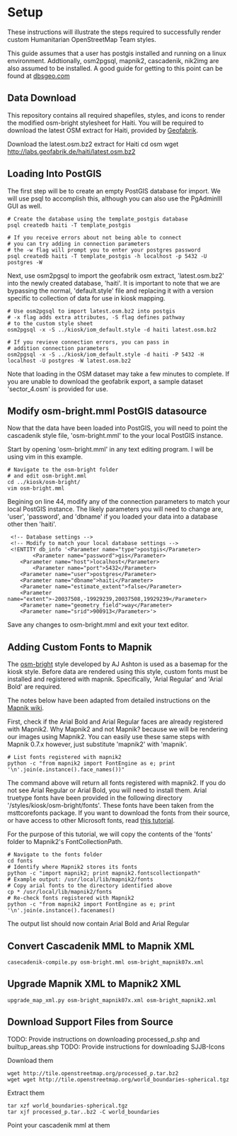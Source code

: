 # Setup

These instructions will illustrate the steps required to
successfully render custom Humanitarian OpenStreetMap Team styles.

This guide assumes that a user has postgis installed and running on
a linux environment. Addtionally, osm2pgsql, mapnik2, cascadenik, nik2img are also assumed to be installed. A good guide for getting to this point can
be found at [dbsgeo.com](http://dbsgeo.com/foss4g2010/html/)

## Data Download

This repository contains all required shapefiles, styles, and icons to render the modified osm-bright stylesheet for Haiti. You will be required to download the latest OSM extract for Haiti, provided by [Geofabrik](http://www.geofabrik.de/index.html).

Download the latest.osm.bz2 extract for Haiti
	cd osm
	wget http://labs.geofabrik.de/haiti/latest.osm.bz2

## Loading Into PostGIS

The first step will be to create an empty PostGIS database for import.
We will use psql to accomplish this, although you can also use the PgAdminIII GUI as well.

	# Create the database using the template_postgis database
	psql createdb haiti -T template_postgis

	# If you receive errors about not being able to connect
	# you can try adding in connection parameters
	# the -w flag will prompt you to enter your postgres password
	psql createdb haiti -T template_postgis -h localhost -p 5432 -U postgres -W

Next, use osm2pgsql to import the geofabrik osm extract, 'latest.osm.bz2' into the newly created database, 'haiti'. It is important to note that we are bypassing the normal, 'default.style' file and replacing it with a version specific to collection of data for use in kiosk mapping.

	# Use osm2pgsql to import latest.osm.bz2 into postgis
	# -x flag adds extra attributes, -S flag defines pathway
	# to the custom style sheet
	osm2pgsql -x -S ../kiosk/iom_default.style -d haiti latest.osm.bz2

	# If you revieve connection errors, you can pass in
	# addition connection parameters
	osm2pgsql -x -S ../kiosk/iom_default.style -d haiti -P 5432 -H localhost -U postgres -W latest.osm.bz2

Note that loading in the OSM dataset may take a few minutes to complete. If you are unable to download the geofabrik export, a sample dataset 'sector_4.osm' is provided for use.

## Modify osm-bright.mml PostGIS datasource

Now that the data have been loaded into  PostGIS, you will need to point the cascadenik style file, 'osm-bright.mml' to the your local PostGIS instance.

Start by opening 'osm-bright.mml' in any text editing program. I will be using vim in this example.

	# Navigate to the osm-bright folder
	# and edit osm-bright.mml
	cd ../kiosk/osm-bright/
	vim osm-bright.mml

Begining on line 44, modify any of the connection parameters to match your local PostGIS instance. The likely parameters you will need to change are, 'user', 'password', and 'dbname' if you loaded your data into a database other then 'haiti'.

	 <!-- Database settings -->
 	 <!-- Modify to match your local database settings -->
 	 <!ENTITY db_info '<Parameter name="type">postgis</Parameter>
        	<Parameter name="password">gis</Parameter>
		<Parameter name="host">localhost</Parameter>
        	<Parameter name="port">5432</Parameter>
		<Parameter name="user">postgres</Parameter>
		<Parameter name="dbname">haiti</Parameter>
		<Parameter name="estimate_extent">false</Parameter>
		<Parameter name="extent">-20037508,-19929239,20037508,19929239</Parameter>
		<Parameter name="geometry_field">way</Parameter>
		<Parameter name="srid">900913</Parameter>'>

Save any changes to osm-bright.mml and exit your text editor.

## Adding Custom Fonts to Mapnik

The [osm-bright](https://github.com/developmentseed/mapbox/tree/master/osm-bright/) style developed by AJ Ashton is used as a basemap for the kiosk style. Before data are rendered using this style, custom fonts must be installed and registered with mapnik. Specifically, 'Arial Regular' and 'Arial Bold' are required.

The notes below have been adapted from detailed instructions on the [Mapnik wiki](http://trac.mapnik.org/wiki/UsingCustomFonts).

First, check if the Arial Bold and Arial Regular faces are already registered with Mapnik2. Why Mapnik2 and not Mapnik? because we will be rendering our images using Mapnik2. You can easily use these same steps with Mapnik 0.7.x however, just substitute 'mapnik2' with 'mapnik'.

	# List fonts registered with mapnik2
	python -c "from mapnik2 import FontEngine as e; print '\n'.join(e.instance().face_names())"

The command above will return all fonts registered with mapnik2. If you do not see Arial Regular or Arial Bold, you will need to install them. Arial truetype fonts have been provided in the following directory '/styles/kiosk/osm-bright/fonts'. These fonts have been taken from the msttcorefonts package. If you want to download the fonts from their source, or have access to other Microsoft fonts, read [this tutorial](http://embraceubuntu.com/2005/09/09/installing-microsoft-fonts/).

For the purpose of this tutorial, we will copy the contents of the 'fonts' folder to Mapnik2's FontCollectionPath.

	# Navigate to the fonts folder
	cd fonts
	# Identify where Mapnik2 stores its fonts
	python -c "import mapnik2; print mapnik2.fontscollectionpath"
	# Example output: /usr/local/lib/mapnik2/fonts
	# Copy arial fonts to the directory identified above
	cp * /usr/local/lib/mapnik2/fonts
	# Re-check fonts registered with Mapnik2
	python -c "from mapnik2 import FontEngine as e; print '\n'.join(e.instance().facenames()

The output list should now contain Arial Bold and Arial Regular

## Convert Cascadenik MML to Mapnik XML

	casecadenik-compile.py osm-bright.mml osm-bright_mapnik07x.xml

## Upgrade Mapnik XML to Mapnik2 XML

	upgrade_map_xml.py osm-bright_mapnik07x.xml osm-bright_mapnik2.xml

## Download Support Files from Source

TODO: Provide instructions on downloading processed_p.shp and builtup_areas.shp
TODO: Provide instructions for downloading SJJB-Icons

Download them

	wget http://tile.openstreetmap.org/processed_p.tar.bz2
	wget wget http://tile.openstreetmap.org/world_boundaries-spherical.tgz

Extract them

	tar xzf world_boundaries-spherical.tgz
	tar xjf processed_p.tar..bz2 -C world_boundaries

Point your cascadenik mml at them
